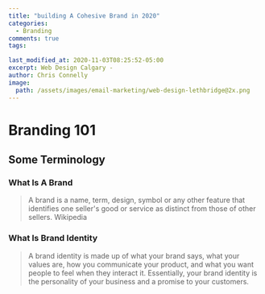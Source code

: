```yaml
---
title: "building A Cohesive Brand in 2020"
categories:
  - Branding
comments: true
tags:

last_modified_at: 2020-11-03T08:25:52-05:00
excerpt: Web Design Calgary - 
author: Chris Connelly
image:
  path: /assets/images/email-marketing/web-design-lethbridge@2x.png
---
```


# Branding 101

## Some Terminology

### What Is A Brand

>A brand is a name, term, design, symbol or any other feature that identifies one seller's good or service as distinct from those of other sellers. Wikipedia

### What Is Brand Identity

>A brand identity is made up of what your brand says, what your values are, how you communicate your product, and what you want people to feel when they interact it. Essentially, your brand identity is the personality of your business and a promise to your customers.
